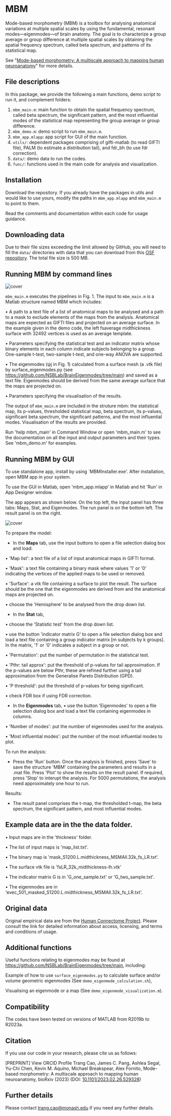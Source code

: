 # MBM
Mode-based morphometry (MBM) is a toolbox for analysing anatomical variations at multiple spatial scales by using the fundamental, resonant modes—eigenmodes—of brain anatomy. The goal is to characterize a group average or group difference at multiple spatial scales by obtaining the spatial frequency spectrum, called beta spectrum, and patterns of its statistical map.

See "[Mode-based morphometry: A multiscale approach to mapping human neuroanatomy](https://www.biorxiv.org/content/10.1101/2023.02.26.529328v1)" for more details.

## File descriptions

In this package, we provide the following a main functions, demo script to run it, and complement folders:

1. `mbm_main.m`: main function to obtain the spatial frequency spectrum, called beta spectrum, the significant pattern, and the most influential modes of the statistical map representing the group average or group difference. 
2. `mbm_demo.m`: demo script to run `mbm_main.m`.
3. `mbm_app.mlapp`: app script for GUI of the main function.
3. `utils/`: dependent packages comprising of gifti-matlab (to read GIFTI file), PALM (to estimate a distribution tail), and fdr_bh (to use fdr correction).
4. `data/`: demo data to run the codes.
5. `func/`: functions used in the  main code for analysis and visualization.

## Installation

Download the repository. If you already have the packages in utils and would like to use yours, modify the paths in `mbm_app.mlapp` and `mbm_main.m` to point to them.

Read the comments and documentation within each code for usage guidance.

## Downloading data

Due to their file sizes exceeding the limit allowed by GitHub, you will need to fill the `data/` directories with data that you can download from this [OSF repository](https://osf.io/huz4e/). The total file size is 500 MB. 

## Running MBM by command lines

![cover](readme_fig/Fig1_SBM_MBM.jpg)

`mbm_main.m` executes the pipelines in Fig. 1. The input to `mbm_main.m` is a Matlab structure named MBM which includes:

•	A path to a text file of a list of anatomical maps to be analysed and a path to a mask to exclude elements of the maps from the analysis. Anatomical maps are expected as GIFTI files and projected on an average surface. In the example given in the demo code, the left fsaverage midthickness surface with 32492 vertices is used as an average template.

•	Parameters specifying the statistical test and an indicator matrix whose binary elements in each column indicate subjects belonging to a group. One-sample t-test, two-sample t-test, and one-way ANOVA are supported.

•	The eigenmodes (ψj  in Fig. 1) calculated from a surface mesh (a .vtk file) by surface_eigenmodes.py (see https://github.com/NSBLab/BrainEigenmodes/tree/main) and saved as a text file. Eigenmodes should be derived from the same average surface that the maps are projected on.

•	Parameters specifying the visualisation of the results.

The output of `mbm_main.m` are included in the struture mbm: the statistical map,  its p-values, thresholded statistical map, beta spectrum, its p-values, significant beta spectrum, the significant patterns, and the most influential modes.  Visualisation of the results are provided. 

Run 'help mbm_main' in Command Window or open 'mbm_main.m' to see the documentation on all the input and output parameters and their types. See 'mbm_demo.m' for examples.

## Running MBM by GUI

To use standalone app, install by using `MBMInstaller.exe'. After installation, open MBM app in your system. 

To use the GUI in Matlab, open 'mbm_app.mlapp' in Matlab and hit 'Run' in App Designer window. 

The app appears as shown below. On the top left, the input panel has three tabs: Maps, Stat, and Eigenmodes. The run panel is on the bottom left. The result panel is on the right.

![cover](readme_fig/start.png) 

To prepare the model:

- In the **Maps** tab, use the input buttons to open a file selection dialog box and load: 

•	'Map list': a text file of a list of input anatomical maps in GIFTI format.

•	'Mask': a text file containing a binary mask where values '1' or '0' indicating the vertices of the applied maps to be used or removed. 

•	'Surface': a vtk file containing a surface to plot the result. The surface should be the one that the eigenmodes are derived from and the anatomical maps are projected on.

•	choose the 'Hemisphere' to be analysed from the drop down list.

- In the **Stat** tab,
  
•	choose the 'Statistic test' from the drop down list.

•	use the button 'indicator matrix G' to open a file selection dialog box and load a text file containing a group indicator matrix [m subjects by k groups]. In the matrix, '1' or '0' indicates a subject in a group or not.

•	'Permutation': put the number of permutation in the statistical test.

•	'Pthr: tail approx': put the threshold of p-values for tail approximation. If the p-values are below Pthr, these are refined further using a tail approximation from the Generalise Pareto Distribution (GPD).

•	'P threshold': put the threshold of p-values for being significant.

•	check FDR box if using FDR correction.	

- In the **Eigenmodes** tab,
•	use the button 'Eigenmodes' to open a file selection dialog box and load a text file containing eigenmodes in columns.

•	'Number of modes': put the number of eigenmodes used for the analysis.

•	'Most influential modes': put the number of the most influential modes to plot.

To run the analysis:

- Press the 'Run' button. Once the analysis is finished, press 'Save' to save the structure 'MBM' containing the parameters and results in a .mat file. Press 'Plot' to show the results on the result panel. If required, press 'Stop' to interupt the analysis. For 5000 permutations, the analysis need approximately one hour to run.

Results:

- The result panel comprises the t-map, the thresholded t-map, the beta spectrum, the significant pattern, and most influential modes. 

## Example data are in the the data folder. 

•	Input maps are in the 'thickness' folder.

•	The list of input maps is 'map_list.txt'.

•	The binary map is 'mask_S1200.L.midthickness_MSMAll.32k_fs_LR.txt'.

•	The surface vtk file is 'fsLR_32k_midthickness-lh.vtk'

•	The indicator matrix G is in 'G_one_sample.txt' or 'G_two_sample.txt'.

•	The eigenmodes are in 'evec_501_masked_S1200.L.midthickness_MSMAll.32k_fs_LR.txt'.

## Original data

Original empirical data are from the [Human Connectome Project](https://db.humanconnectome.org/). Please consult the link for detailed information about access, licensing, and terms and conditions of usage.

## Additional functions

Useful functions relating to eigenmodes may be found at https://github.com/NSBLab/BrainEigenmodes/tree/main, including:

Example of how to use `surface_eigenmodes.py` to calculate surface and/or
volume geometric eigenmodes (See `demo_eigenmode_calculation.sh`),

Visualising an eigenmode or a map (See `demo_eigenmode_visualization.m`).

## Compatibility

The codes have been tested on versions of MATLAB from R2019b to R2023a.

## Citation

If you use our code in your research, please cite us as follows:

[PREPRINT]  View ORCID Profile Trang Cao,  James C. Pang,  Ashlea Segal,  Yu-Chi Chen,  Kevin M. Aquino,  Michael Breakspear,  Alex Fornito, Mode-based morphometry: A multiscale approach to mapping human neuroanatomy, bioRxiv (2023) (DOI: [10.1101/2023.02.26.529328](https://www.biorxiv.org/content/10.1101/2023.02.26.529328v1))

## Further details

Please contact trang.cao@monash.edu if you need any further details.
